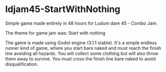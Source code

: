 # ldjam45-StartWithNothing

Simple game made entirely in 48 hours for Ludum dare 45 - Combo Jam.

The theme for game jam was: Start with nothing

The game is made using Godot engine (3.1.1 stable).
It's a simple endless runner kind of game, where you start bare naked and must reach the finish line avoiding all hazards. You will collect some clothing but will also throw them away to survive. You must cross the finish line bare naked to avoid disqualification.
